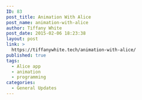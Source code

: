 ```yaml
---
ID: 83
post_title: Animation With Alice
post_name: animation-with-alice
author: Tiffany White
post_date: 2015-02-06 18:23:38
layout: post
link: >
  https://tiffanywhite.tech/animation-with-alice/
published: true
tags:
  - Alice app
  - animation
  - programming
categories:
  - General Updates
---
```

